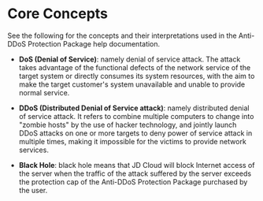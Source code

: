 # Core Concepts
See the following for the concepts and their interpretations used in the Anti-DDoS Protection Package help documentation.

- **DoS (Denial of Service)**: namely denial of service attack. The attack takes advantage of the functional defects of the network service of the target system or directly consumes its system resources, with the aim to make the target customer's system unavailable and unable to provide normal service.

- **DDoS (Distributed Denial of Service attack)**: namely distributed denial of service attack. It refers to combine multiple computers to change into "zombie hosts" by the use of hacker technology, and jointly launch DDoS attacks on one or more targets to deny power of service attack in multiple times, making it impossible for the victims to provide network services.

- **Black Hole**: black hole means that JD Cloud will block Internet access of the server when the traffic of the attack suffered by the server exceeds the protection cap of the Anti-DDoS Protection Package purchased by the user.

